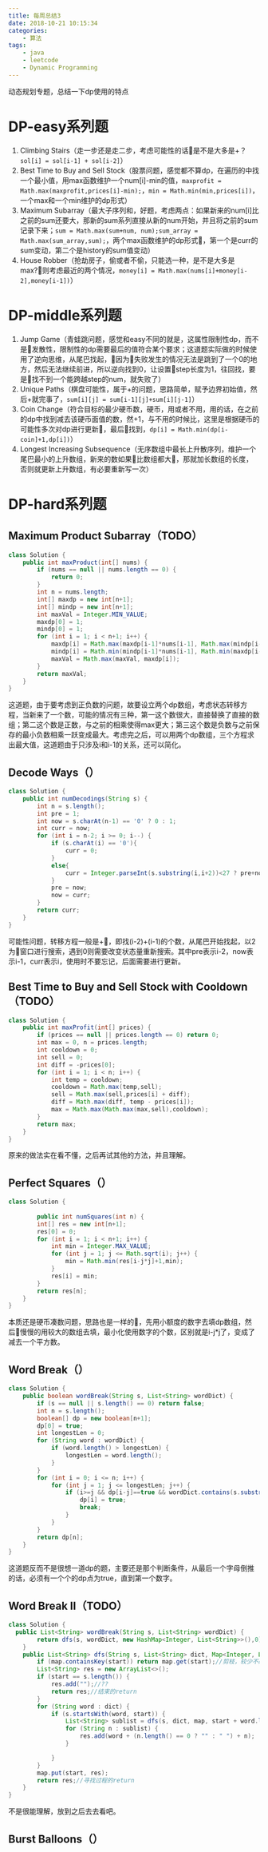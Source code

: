 ```yaml
---
title: 每周总结3
date: 2018-10-21 10:15:34
categories: 
    - 算法
tags:
    - java
    - leetcode
    - Dynamic Programming
---
```

动态规划专题，总结一下dp使用的特点

# DP-easy系列题
1. Climbing Stairs（走一步还是走二步，考虑可能性的话是不是大多是+？`sol[i] = sol[i-1] + sol[i-2]`）
2. Best Time to Buy and Sell Stock（股票问题，感觉都不算dp，在遍历的中找一个最小值，用max函数维护一个num[i]-min的值，`maxprofit = Math.max(maxprofit,prices[i]-min);`，`min = Math.min(min,prices[i])`，一个max和一个min维护的dp形式）
3. Maximum Subarray（最大子序列和，好题，考虑两点：如果新来的num[i]比之前的sum还要大，那新的sum系列直接从新的num开始，并且将之前的sum记录下来；`sum = Math.max(sum+num, num);sum_array = Math.max(sum_array,sum);`，两个max函数维护的dp形式，第一个是curr的sum变动，第二个是history的sum值变动）
4. House Robber（抢劫房子，偷或者不偷，只能选一种，是不是大多是max?则考虑最近的两个情况，`money[i] = Math.max(nums[i]+money[i-2],money[i-1])`）
# DP-middle系列题
1. Jump Game（青蛙跳问题，感觉和easy不同的就是，这属性限制性dp，而不是发散性，限制性的dp需要最后的值符合某个要求；这道题实际做的时候使用了逆向思维，从尾巴找起，因为失败发生的情况无法是跳到了一个0的地方，然后无法继续前进，所以逆向找到0，让设置step长度为1，往回找，要是找不到一个能跨越step的num，就失败了）
2. Unique Paths（棋盘可能性，属于+的问题，思路简单，赋予边界初始值，然后+就完事了，`sum[i][j] = sum[i-1][j]+sum[i][j-1]`）
3. Coin Change（符合目标的最少硬币数，硬币，用或者不用，用的话，在之前的dp中找到减去该硬币面值的数，然+1，与不用的时候比，这里是根据硬币的可能性多次对dp进行更新，最后找到，`dp[i] = Math.min(dp[i-coin]+1,dp[i])`）
4. Longest Increasing Subsequence（无序数组中最长上升散序列，维护一个尾巴最小的上升数组，新来的数如果比数组都大，那就加长数组的长度，否则就更新上升数组，有必要重新写一次）
# DP-hard系列题
## Maximum Product Subarray（TODO）
```java
class Solution {
    public int maxProduct(int[] nums) {
        if (nums == null || nums.length == 0) {
            return 0;
        }
        int n = nums.length;
        int[] maxdp = new int[n+1];
        int[] mindp = new int[n+1];
        int maxVal = Integer.MIN_VALUE;
        maxdp[0] = 1;
        mindp[0] = 1;
        for (int i = 1; i < n+1; i++) {
            maxdp[i] = Math.max(maxdp[i-1]*nums[i-1], Math.max(mindp[i-1]*nums[i-1], nums[i-1]));
            mindp[i] = Math.min(mindp[i-1]*nums[i-1], Math.min(maxdp[i-1]*nums[i-1], nums[i-1]));
            maxVal = Math.max(maxVal, maxdp[i]);
        }
        return maxVal;
    }
}      
```
这道题，由于要考虑到正负数的问题，故要设立两个dp数组，考虑状态转移方程，当新来了一个数，可能的情况有三种，第一这个数很大，直接替换了直接的数组；第二这个数是正数，与之前的相乘使得max更大；第三这个数是负数与之前保存的最小负数相乘一跃变成最大。考虑完之后，可以用两个dp数组，三个方程求出最大值，这道题由于只涉及i和i-1的关系，还可以简化。
## Decode Ways（）
```java
class Solution {
    public int numDecodings(String s) {
        int n = s.length();
        int pre = 1;
        int now = s.charAt(n-1) == '0' ? 0 : 1;
        int curr = now;
        for (int i = n-2; i >= 0; i--) {
            if (s.charAt(i) == '0'){
                curr = 0;
            }
            else{
                curr = Integer.parseInt(s.substring(i,i+2))<27 ? pre+now:now;
            }
            pre = now;
            now = curr;
        }
        return curr;
    }
}
```
可能性问题，转移方程一般是+，即找(i-2)+(i-1)的个数，从尾巴开始找起，以2为窗口进行搜索，遇到0则需要改变状态量重新搜索。其中pre表示i-2，now表示i-1，curr表示i，使用时不要忘记，后面需要进行更新。
## Best Time to Buy and Sell Stock with Cooldown（TODO）
```java
class Solution {
    public int maxProfit(int[] prices) {
        if (prices == null || prices.length == 0) return 0;
        int max = 0, n = prices.length;
        int cooldown = 0;
        int sell = 0;
        int diff = -prices[0];
        for (int i = 1; i < n; i++) {
            int temp = cooldown;
            cooldown = Math.max(temp,sell);
            sell = Math.max(sell,prices[i] + diff);
            diff = Math.max(diff, temp - prices[i]);
            max = Math.max(Math.max(max,sell),cooldown);
        }
        return max;
    }
}
```
原来的做法实在看不懂，之后再试其他的方法，并且理解。
## Perfect Squares（）
```java
class Solution {
   
        public int numSquares(int n) {
        int[] res = new int[n+1];
        res[0] = 0;
        for (int i = 1; i < n+1; i++) {
            int min = Integer.MAX_VALUE;
            for (int j = 1; j <= Math.sqrt(i); j++) {
                min = Math.min(res[i-j*j]+1,min);
            }
            res[i] = min;
        }
        return res[n];
    }
}
```
本质还是硬币凑数问题，思路也是一样的，先用小额度的数字去填dp数组，然后慢慢的用较大的数组去填，最小化使用数字的个数，区别就是i-j*j了，变成了减去一个平方数。
## Word Break（）
```java
class Solution {
    public boolean wordBreak(String s, List<String> wordDict) {
        if (s == null || s.length() == 0) return false;
        int n = s.length();
        boolean[] dp = new boolean[n+1];
        dp[0] = true;
        int longestLen = 0;
        for (String word : wordDict) {
            if (word.length() > longestLen) {
                longestLen = word.length();
            }
        }
        for (int i = 0; i <= n; i++) {
            for (int j = 1; j <= longestLen; j++) {
                if (i>=j && dp[i-j]==true && wordDict.contains(s.substring(i-j,i))){
                    dp[i] = true;
                    break;
                }
            }
        }
        return dp[n];
    }
}
```
这道题反而不是很想一道dp的题，主要还是那个判断条件，从最后一个字母倒推的话，必须有一个个的dp点为true，直到第一个数字。
## Word Break II（TODO）
```java
class Solution {
  public List<String> wordBreak(String s, List<String> wordDict) {
        return dfs(s, wordDict, new HashMap<Integer, List<String>>(),0);
    }
    public List<String> dfs(String s, List<String> dict, Map<Integer, List<String>> map, int start) {
        if (map.containsKey(start)) return map.get(start);//剪枝，较少不必要的寻找
        List<String> res = new ArrayList<>();
        if (start == s.length()) {
            res.add("");//??
            return res;//结束的return
        }
        for (String word : dict) {
            if (s.startsWith(word, start)) {
                List<String> sublist = dfs(s, dict, map, start + word.length());
                for (String n : sublist) {
                    res.add(word + (n.length() == 0 ? "" : " ") + n);
                }

            }
        }
        map.put(start, res);
        return res;//寻找过程的return
    }
}
```
不是很能理解，放到之后去去看吧。
## Burst Balloons（）

